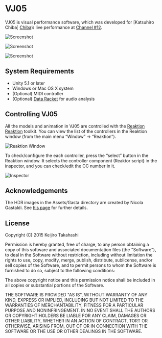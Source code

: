 VJ05
====

VJ05 is visual performance software, which was developed for [Katsuhiro Chiba]
[Chiba]’s live performance at [Channel #12][Channel].

![Screenshot](http://41.media.tumblr.com/eeded4536096bb89ba63ed3bb60c99a4/tumblr_nr8y9hM3zn1qio469o1_400.png)

![Screenshot](http://40.media.tumblr.com/f7863ee6391c381f2292472538d990b6/tumblr_nr8y8p0gIn1qio469o1_400.png)

![Screenshot](http://33.media.tumblr.com/f5118649ec5e2e3a7746efd7460fb177/tumblr_nr0q16peIY1qio469o1_400.gif)

System Requirements
-------------------

- Unity 5.1 or later
- Windows or Mac OS X system
- (Optional) MIDI controller
- (Optional) [Data Racket](DataRacket) for audio analysis

Controlling VJ05
----------------

All the models and animation in VJ05 are controlled with the [Reaktion]
[Reaktion] toolkit. You can view the list of the controllers in the Reaktion
window (from the main menu “Window” -> “Reaktion”).

![Reaktion Window](http://keijiro.github.io/VJ04/Reaktion.png)

To check/configure the each controller, press the “select” button in the
Reaktion window. It selects the controller component (Reaktor script) in
the inspector, and you can check/edit the CC number in it.

![Inspector](http://keijiro.github.io/VJ04/Inspector.png)

Acknowledgements
----------------

The HDR images in the Assets/Gasta directory are created by Nicola Gastaldi.
See [his page][Gasta] for further details.

License
-------

Copyright (C) 2015 Keijiro Takahashi

Permission is hereby granted, free of charge, to any person obtaining a copy of
this software and associated documentation files (the "Software"), to deal in
the Software without restriction, including without limitation the rights to
use, copy, modify, merge, publish, distribute, sublicense, and/or sell copies of
the Software, and to permit persons to whom the Software is furnished to do so,
subject to the following conditions:

The above copyright notice and this permission notice shall be included in all
copies or substantial portions of the Software.

THE SOFTWARE IS PROVIDED "AS IS", WITHOUT WARRANTY OF ANY KIND, EXPRESS OR
IMPLIED, INCLUDING BUT NOT LIMITED TO THE WARRANTIES OF MERCHANTABILITY, FITNESS
FOR A PARTICULAR PURPOSE AND NONINFRINGEMENT. IN NO EVENT SHALL THE AUTHORS OR
COPYRIGHT HOLDERS BE LIABLE FOR ANY CLAIM, DAMAGES OR OTHER LIABILITY, WHETHER
IN AN ACTION OF CONTRACT, TORT OR OTHERWISE, ARISING FROM, OUT OF OR IN
CONNECTION WITH THE SOFTWARE OR THE USE OR OTHER DEALINGS IN THE SOFTWARE.

[Chiba]: https://soundcloud.com/katsuhiro-chiba
[Channel]: https://www.super-deluxe.com/news/111
[DataRacket]: http://www.ethnotekh.com/software/data-racket/
[Reaktion]: https://github.com/keijiro/Reaktion
[Gasta]: http://www.gasta.org/wordpress/free-hdri-studio/
